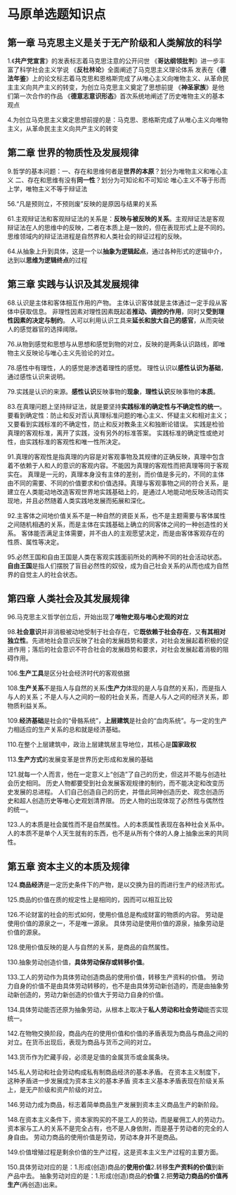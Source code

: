 # 马原单选题知识点

## 第一章 马克思主义是关于无产阶级和人类解放的科学

1.《**共产党宣言**》的发表标志着马克思注意的公开问世
    《**哥达纲领批判**》进一步丰富了科学社会主义学说
    《**反杜林论**》全面阐述了马克思主义理论体系
    发表在《**德法年鉴**》上的论文标志着马克思和恩格斯完成了从唯心主义向唯物主义、从革命民主主义向共产主义的转变，为创立马克思主义奠定了思想前提
    《**神圣家族**》是他们第一次合作的作品
    《**德意志意识形态**》首次系统地阐述了历史唯物主义的基本观点

4.为创立马克思主义奠定思想前提的是：马克思、恩格斯完成了从唯心主义向唯物主义，从革命民主主义向共产主义的转变

## 第二章 世界的物质性及发展规律
9.哲学的基本问题：一、存在和思维何者是**世界的本原**？划分为唯物主义和唯心主义 二、存在和思维有没有**同一性**？划分为可知论和不可知论
唯心主义不等于形而上学，唯物主义不等于辩证法

56.“凡是预则立，不预则废”反映的是原因与结果的关系

61.主观辩证法和客观辩证法的关系是：**反映与被反映的关系**。主观辩证法是客观辩证法在人的思维中的反映，二者在本质上是一致的，但在表现形式上是不同的。
思维领域内的辩证法进程是自然界和人类社会的辩证过程的反映。

64.从抽象上升到具体，这是一个以**抽象为逻辑起点**，通过各种形式的逻辑中介，达到以**思维为逻辑终点**的过程

## 第三章 实践与认识及其发展规律
68.认识是主体和客体相互作用的产物。
主体认识客体就是主体通过一定手段从客体中获取信息。
非理性因素对理性因素既起着**推动、调控的作用**，同时又**受到理性因素的决定与制约**。
人可以利用认识工具来**延长和放大自己的感官**，从而突破人的感觉器官的选择阈限。

76.从物到感觉和思想与从思想和感觉到物的对立，反映的是两条认识路线，即唯物主义反映论与唯心主义先验论的对立。

78.感性中有理性，人的感觉是渗透着理性的感觉。
理性认识以**感性认识为基础**，通过感性认识来说明。

79.实践是认识的来源。**感性认识**反映事物的**现象**，**理性认识**反映事物的**本质**。

83.在真理问题上坚持辩证法，就是要坚持**实践标准的确定性与不确定性的统一**。要看到确定性：防止和反对否认真理标准问题的唯心主义、怀疑主义和相对主义；又要看到实践标准的不确定性，防止和反对教条主义和独断论错误。
实践是检验真理的客观标准，离开了实践，没有另外的标准答案。
实践标准的确定性或绝对性，由实践标准的客观性和唯一性所决定。

91.真理的客观性是指真理的内容是对客观事物及其规律的正确反映，真理中包含着不依赖于人和人的意识的客观内容。不能因为真理的客观性而把真理等同于客观实在。
真理是一元的，真理本身没有主体的差别，而价值是多元的，不同的主体由不同的需要、不同的价值要求和价值选择。真理与客观事物之间的符合关系，是建立在人类能动地改造客观世界地实践基础上的，是通过人地能动地反映活动而实现地，并且必然随着人类实践地发展而拓展和深化。

92.主客体之间地价值关系不是一种自然的贤臣关系，也不是主题需要与客体属性之间随机相遇的关系，而是主体在实践基础上确立的同客体之间的一种创造性的关系。
客体能否满足主体需要，并不由人的主观愿望决定，而是由客体客观存在的性质、属性等决定。

95.必然王国和自由王国是人类在客观实践面前所处的两种不同的社会活动状态。**自由王国**是指人们摆脱了盲目必然性的奴役，成为自己社会关系的从而也成为自然界的自觉主人的社会状态。

## 第四章 人类社会及其发展规律
96.马克思主义哲学创立后，开始出现了**唯物史观与唯心史观的对立**

98.**社会意识**并非消极被动地受制于社会存在，它**既依赖于社会存在**，又**有其相对独立性**。先进地社会意识反映了社会的发展趋势和要求，对社会发展起着积极的促进作用；落后的社会意识不符合社会的发展趋势和要求，对社会发展起着消极的阻碍作用。

106.**生产工具**是区分社会经济时代的客观依据

108.**生产关系**不是指人与自然的关系(**生产力**体现的是人与自然的关系)，而是指人与人的关系；不是人与人之间的一般的社会关系，而是人与人之间的经济关系，即物质利益关系。

109.**经济基础**是社会的“骨骼系统”，**上层建筑**是社会的“血肉系统”。与一定的生产力相适应的生产关系的总和就是经济基础。

110.在整个上层建筑中，政治上层建筑居主导地位，其核心是**国家政权**

113.**生产方式**的发展变革是世界历史形成和发展的基础

121.就每一个人而言，他在一定意义上“创造”了自己的历史，但这并不能与创造社会历史相同。
历史人物都要受到社会发展客观规律的制约，而不能决定和改变历史发展的总进程。
人们自己创造自己的历史，并借此同神创造历史、观念创造历史和超人创造历史等唯心史观划清界限。
历史人物的出现体现了必然性与偶然性的统一。

123.人的本质是社会属性而不是自然属性。人的本质属性表现在各种社会关系中。
人的本质不是单个人天生就有的东西，也不是从所有个体的人身上抽象出来的共同性。

## 第五章 资本主义的本质及规律

124.**商品经济**是一定历史条件下的产物，是以交换为目的而进行生产的经济形式。

125.商品的价值在质的规定性上是相同的，因而可以相互比较

126.不论财富的社会的形式如何，使用价值总是构成财富的物质的内容。
劳动是使用价值的源泉之一，不是唯一源泉。
具体劳动是使用价值的源泉，抽象劳动是价值的源泉。

128.使用价值反映的是人与自然的关系，是商品的自然属性。

130.抽象劳动创造价值，**具体劳动保存或转移价值**。

133.工人的劳动作为具体劳动创造商品的使用价值，转移生产资料的价值。
劳动力自身的价值不是由具体劳动转移的，也不是由具体劳动新创造的，而是由抽象劳动新创造的，劳动力新创造的价值大于劳动力自身的价值。

134.具体劳动能否还原为抽象劳动，从根本上取决于**私人劳动和社会劳动**能否实现统一。

142.在物物交换阶段，商品内在的使用价值和价值的矛盾表现为商品与商品之间的对立。在货币出现后，表现为商品与货币之间的对立。

143.货币作为贮藏手段，必须是足值的金属货币或金属条块。

145.私人劳动和社会劳动构成私有制商品经济的基本矛盾。
在资本主义制度下，这种矛盾进一步发展成为资本主义的基本矛盾
资本主义基本矛盾表现在阶级关系上，是无产阶级和资产阶级的对立。

146.劳动力成为商品，标志着简单商品生产发展到资本主义商品生产的新阶段。

148.在资本主义条件下，资本家购买的不是工人的劳动，而是雇佣工人的劳动力。资本家与工人的关系不是完全占有，也不是人身依附，而是基于劳动者的完全的人身自由。
劳动力商品的使用价值是劳动，劳动本身并不是商品。

149.价值增殖过程是剩余价值的生产过程，这是资本主义生产过程的主要方面。

150.具体劳动对应的是：1.形成(创造)商品的**使用价值**2.转移**生产资料的价值**到新产品中去。
抽象劳动对应的是：1.形成(创造)商品的**价值** 2.把**劳动力商品的价值再生产**(再创造)出来。